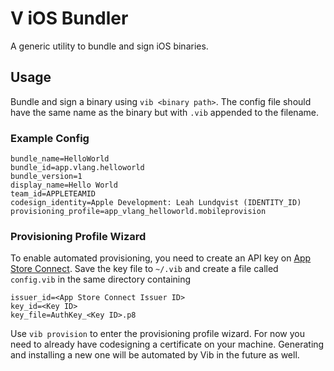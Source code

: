 # V iOS Bundler
A generic utility to bundle and sign iOS binaries.

## Usage

Bundle and sign a binary using `vib <binary path>`. The config file should have the same name as the binary but with `.vib` appended to the filename.

### Example Config

```
bundle_name=HelloWorld
bundle_id=app.vlang.helloworld
bundle_version=1
display_name=Hello World
team_id=APPLETEAMID
codesign_identity=Apple Development: Leah Lundqvist (IDENTITY_ID)
provisioning_profile=app_vlang_helloworld.mobileprovision
```

### Provisioning Profile Wizard

To enable automated provisioning, you need to create an API key on [App Store Connect](https://appstoreconnect.apple.com/access/api). Save the key file to `~/.vib` and create a file called `config.vib` in the same directory containing
```
issuer_id=<App Store Connect Issuer ID>
key_id=<Key ID>
key_file=AuthKey_<Key ID>.p8
```

Use `vib provision` to enter the provisioning profile wizard. For now you need to already have codesigning a certificate on your machine. Generating and installing a new one will be automated by Vib in the future as well.